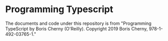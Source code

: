 # Programming Typescript

The documents and code under this repository is from "Programming TypeScript by Boris Cherny (O'Reilly). Copyright 2019 Boris Cherny, 978-1-492-03765-1."